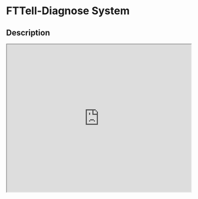 <h1>FTTell-Diagnose System</h1>
<h2>Description</h2>
<iframe width="500" height="400" src="https://youtube.com/embed/pYi_85GUx9o" allowFullScreen></iframe>
